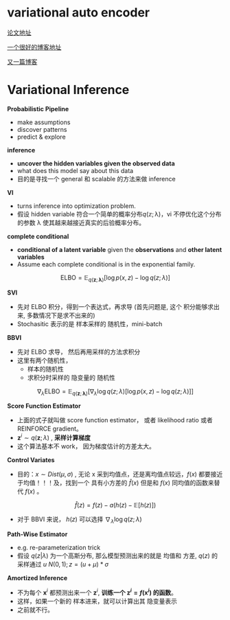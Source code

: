 # variational auto encoder

[论文地址](http://cn.arxiv.org/pdf/1312.6114.pdf)

[一个很好的博客地址](https://towardsdatascience.com/intuitively-understanding-variational-autoencoders-1bfe67eb5daf)

[又一篇博客](https://jaan.io/what-is-variational-autoencoder-vae-tutorial/)



# Variational Inference

**Probabilistic Pipeline**

- make assumptions
- discover patterns
- predict & explore



**inference**

- **uncover the hidden variables given the observed data**
- what does this model say about this data
- 目的是寻找一个 general 和 scalable 的方法来做 inference



**VI**

* turns inference into optimization problem.
* 假设 hidden variable 符合一个简单的概率分布$q(\mathbb z; \mathbb \lambda)$，vi 不停优化这个分布的参数 $\mathbb \lambda$ 使其越来越接近真实的后验概率分布。

**complete conditional**

* **conditional of a latent variable**  given the **observations** and **other latent variables**
* Assume each complete conditional is in the exponential family.


$$
\text{ELBO} = \mathbb E_{q(\mathbf z;\mathbf \lambda)}\Biggr[\log p(x,z)-\log q(z;\lambda)\Biggr]
$$




**SVI**

* 先对 ELBO 积分，得到一个表达式，再求导 (首先问题是, 这个 积分能够求出来, 多数情况下是求不出来的)
* Stochasitic 表示的是 样本采样的 随机性，mini-batch



**BBVI**

* 先对 ELBO 求导， 然后再用采样的方法求积分
* 这里有两个随机性，
  * 样本的随机性
  * 求积分时采样的 隐变量的 随机性

$$
\nabla_\lambda\text{ELBO} = \mathbb E_{q(\mathbf z;\mathbf \lambda)}\Biggr[\nabla_\lambda\log q(z;\lambda)\Bigr[\log p(x,z)-\log q(z;\lambda)\Bigr]\Biggr]
$$

**Score Function Estimator**

* 上面的式子就叫做 score function estimator， 或者 likelihood ratio 或者 REINFORCE  gradient。
* $\mathbf z^i \sim q(\mathbf z; \lambda)$ , **采样计算梯度**
* 这个算法基本不 work， 因为梯度估计的方差太大。



**Control Variates**

* 目的：$x \sim Dist(\mu, \sigma)$ , 无论 x 采到均值点，还是离均值点较远，$f(x)$ 都要接近于均值！！！及，找到一个 具有小方差的 $\hat f(x)$ 但是和 $f(x)$ 同均值的函数来替代 $f(x)$ 。

$$
\hat f(z) = f(z) - a\Bigr(h(z)-\mathbb E[h(z)]\Bigr)
$$

* 对于 BBVI 来说， $h(z)$ 可以选择 $\nabla_\lambda \log q(z; \lambda)$ 



**Path-Wise Estimator**

* e.g. re-parameterization trick
* 假设 $q(z|\lambda)$ 为一个高斯分布, 那么模型预测出来的就是 均值和 方差, $q(z)$ 的采样通过 $u \text{~} N(0, 1); z = (u+\mu) * \sigma$



**Amortized Inference**

* 不为每个 $\mathbf x^i$ 都预测出来一个 $\mathbf z^i$, **训练一个 $\mathbf z^i = f(\mathbf x^i)$ 的函数**。
* 这样，如果一个新的 样本进来，就可以计算出其 隐变量表示
* 之前就不行。

